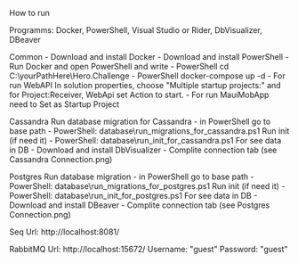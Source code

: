 How to run

Programms: Docker, PowerShell, Visual Studio or Rider, DbVisualizer, DBeaver

Common
	- Download and install Docker
	- Download and install PowerShell
	- Run Docker and open PowerShell and write
	- PowerShell	cd C:\yourPathHere\Hero.Challenge
	- PowerShell	docker-compose up -d
	- For run WebAPI In solution properties, choose "Multiple startup projects:" and for Project:Receiver, WebApi set Action to start.
	- For run MauiMobApp need to Set as Startup Project

Cassandra
	Run database migration for Cassandra 
		- in PowerShell go to base path
		- PowerShell:	database\run_migrations_for_cassandra.ps1
	Run init (if need it)
		- PowerShell:	database\run_init_for_cassandra.ps1
	For see data in DB
		- Download and install DbVisualizer
		- Complite connection tab (see Cassandra Connection.png)

Postgres
	Run database migration
		- in PowerShell go to base path
		- PowerShell:	database\run_migrations_for_postgres.ps1
	Run init (if need it)
		- PowerShell:	database\run_init_for_postgres.ps1
	For see data in DB
		- Download and install DBeaver
		- Complite connection tab (see Postgres Connection.png)

Seq
	Url:		http://localhost:8081/

RabbitMQ
	Url:		http://localhost:15672/
	Username:	"guest"
	Password:	"guest"

